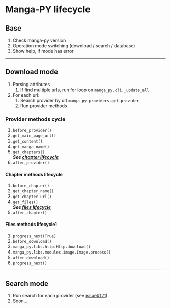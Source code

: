 
# Manga-PY lifecycle

## Base

1) Check manga-py version
1) Operation mode switching (download / search / database)
1) Show help, if mode has error

---

## Download mode

1) Parsing attributes
    1) If find multiple urls, run for loop on
    `manga_py.cli._update_all`
1) For each url:
    1) Search provider by url
    `manga_py.providers.get_provider`
    1) Run provider methods


### Provider methods cycle

1) `before_provider()`
1) `get_main_page_url()`
1) `get_content()`
1) `get_manga_name()`
1) `get_chapters()`<br>
    ***See <a href="#chapter-methods-lifecycle">chapter lifecycle</a>***
1) `after_provider()`

#### Chapter methods lifecycle

1) `before_chapter()`
1) `get_chapter_name()`
1) `get_chapter_url()`
1) `get_files()`<br>
    ***See <a href="#files-methods-lifecycle">files lifecycle</a>***
1) `after_chapter()`

#### Files methods lifecycle1
1) `progress_next(True)`
1) `before_download()`
1) `manga_py.libs.http.Http.download()`
1) `manga_py.libs.modules.image.Image.process()`
1) `after_download()`
1) `progress_next()`


---


## Search mode

1) Run search for each provider (see <a href="https://github.com/yuru-yuri/manga-dl/issues/121">issue#121</a>)
1) Soon...
